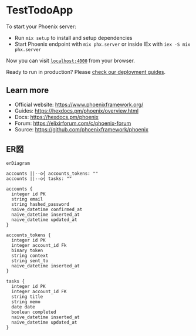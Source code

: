 # TestTodoApp

To start your Phoenix server:

  * Run `mix setup` to install and setup dependencies
  * Start Phoenix endpoint with `mix phx.server` or inside IEx with `iex -S mix phx.server`

Now you can visit [`localhost:4000`](http://localhost:4000) from your browser.

Ready to run in production? Please [check our deployment guides](https://hexdocs.pm/phoenix/deployment.html).

## Learn more

  * Official website: https://www.phoenixframework.org/
  * Guides: https://hexdocs.pm/phoenix/overview.html
  * Docs: https://hexdocs.pm/phoenix
  * Forum: https://elixirforum.com/c/phoenix-forum
  * Source: https://github.com/phoenixframework/phoenix

## ER図

```mermaid
erDiagram

accounts ||--o{ accounts_tokens: ""
accounts ||--o{ tasks: ""

accounts {
  integer id PK
  string email
  string hashed_password
  naive_datetime confirmed_at
  naive_datetime inserted_at
  naive_datetime updated_at
}

accounts_tokens {
  integer id PK
  integer account_id Fk
  binary token
  string context
  string sent_to
  naive_datetime inserted_at
}

tasks {
  integer id PK
  integer account_id FK
  string title
  string memo
  date date
  boolean completed
  naive_datetime inserted_at
  naive_datetime updated_at
}
```
